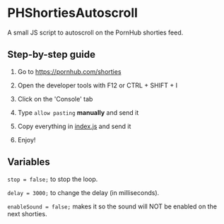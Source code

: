 # PHShortiesAutoscroll
A small JS script to autoscroll on the PornHub shorties feed.

## Step-by-step guide

1. Go to https://pornhub.com/shorties

2. Open the developer tools with F12 or CTRL + SHIFT + I

3. Click on the 'Console' tab

4. Type `allow pasting` **manually** and send it

5. Copy everything in [index.js](https://raw.githubusercontent.com/SongOfTheFallen/PHShortiesAutoscroll/refs/heads/main/index.js) and send it

6. Enjoy!

## Variables

`stop = false;` to stop the loop.

`delay = 3000;` to change the delay (in milliseconds).

`enableSound = false;` makes it so the sound will NOT be enabled on the next shorties.
